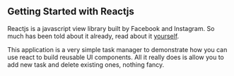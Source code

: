 ## Getting Started with Reactjs ##

Reactjs is a javascript view library built by Facebook and Instagram. So much has been told about it already, read about it [yourself](http://facebook.github.io/react/). 

This application is a very simple task manager to demonstrate how you can use react to build reusable UI components. All it really does is allow you to add new task
and delete existing ones, nothing fancy.